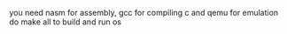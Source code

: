 you need nasm for assembly, gcc for compiling c and qemu for emulation
do make all to build and run os